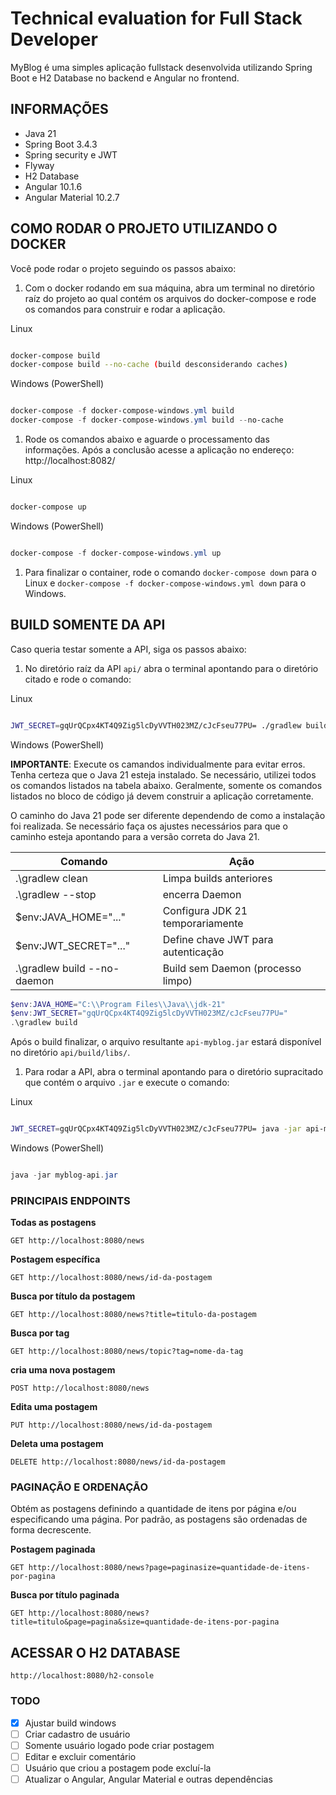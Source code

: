 # Technical evaluation for Full Stack Developer

MyBlog é uma simples aplicação fullstack desenvolvida utilizando Spring Boot e H2 Database no backend e Angular no frontend.

## INFORMAÇÕES

- Java 21
- Spring Boot 3.4.3
- Spring security e JWT
- Flyway
- H2 Database
- Angular 10.1.6
- Angular Material 10.2.7

## COMO RODAR O PROJETO UTILIZANDO O DOCKER

Você pode rodar o projeto seguindo os passos abaixo:

1. Com o docker rodando em sua máquina, abra um terminal no diretório raíz do projeto ao qual contém os arquivos do docker-compose e rode os comandos para construir e rodar a aplicação.

Linux
```bash

docker-compose build
docker-compose build --no-cache (build desconsiderando caches)
```

Windows (PowerShell)
```powershell

docker-compose -f docker-compose-windows.yml build
docker-compose -f docker-compose-windows.yml build --no-cache
```


1. Rode os comandos abaixo e aguarde o processamento das informações. Após a conclusão acesse a aplicação no endereço: http://localhost:8082/

Linux
```bash

docker-compose up

```
Windows (PowerShell)
```powershell

docker-compose -f docker-compose-windows.yml up

```

1. Para finalizar o container, rode o comando `docker-compose down` para o Linux e `docker-compose -f docker-compose-windows.yml down` para o Windows.

## BUILD SOMENTE DA API

Caso queria testar somente a API, siga os passos abaixo:

1. No diretório raíz da API `api/` abra o terminal apontando para o diretório citado e rode o comando:

Linux
```bash

JWT_SECRET=gqUrQCpx4KT4Q9Zig5lcDyVVTH023MZ/cJcFseu77PU= ./gradlew build

```

Windows (PowerShell)

**IMPORTANTE**: Execute os camandos individualmente para evitar erros. Tenha certeza que o Java 21 esteja instalado.
Se necessário, utilizei todos os comandos listados na tabela abaixo. Geralmente, somente os comandos
listados no bloco de código já devem construir a aplicação corretamente.

O caminho do Java 21 pode ser diferente dependendo de como a instalação foi realizada. Se necessário faça os ajustes
necessários para que o caminho esteja apontando para a versão correta do Java 21.

| Comando                     | Ação                                  |
|-----------------------------|---------------------------------------|
| .\gradlew clean             | Limpa builds anteriores               |
| .\gradlew --stop            | encerra Daemon                        |
| $env:JAVA_HOME="..."        | Configura JDK 21 temporariamente      |
| $env:JWT_SECRET="..."       | Define chave JWT para autenticação    |
| .\gradlew build --no-daemon | Build sem Daemon (processo limpo)     |

```powershell
$env:JAVA_HOME="C:\\Program Files\\Java\\jdk-21"
$env:JWT_SECRET="gqUrQCpx4KT4Q9Zig5lcDyVVTH023MZ/cJcFseu77PU="
.\gradlew build
```
Após o build finalizar, o arquivo resultante `api-myblog.jar` estará disponível no diretório `api/build/libs/`.

1. Para rodar a API, abra o terminal apontando para o diretório supracitado que contém o arquivo `.jar` e execute o comando:

Linux
```bash

JWT_SECRET=gqUrQCpx4KT4Q9Zig5lcDyVVTH023MZ/cJcFseu77PU= java -jar api-myblog.jar

```

Windows (PowerShell)
```powershell

java -jar myblog-api.jar
```

### PRINCIPAIS ENDPOINTS

**Todas as postagens**
```
GET http://localhost:8080/news
```

**Postagem específica**
```
GET http://localhost:8080/news/id-da-postagem
```

**Busca por título da postagem**
```
GET http://localhost:8080/news?title=titulo-da-postagem
```

**Busca por tag**
```
GET http://localhost:8080/news/topic?tag=nome-da-tag
```

**cria uma nova postagem**
```
POST http://localhost:8080/news
```

**Edita uma postagem**
```
PUT http://localhost:8080/news/id-da-postagem
```

**Deleta uma postagem**
```
DELETE http://localhost:8080/news/id-da-postagem
```

### PAGINAÇÃO E ORDENAÇÃO

Obtém as postagens definindo a quantidade de itens por página e/ou especificando uma página. Por padrão, as postagens são ordenadas de forma decrescente.

**Postagem paginada**
```
GET http://localhost:8080/news?page=paginasize=quantidade-de-itens-por-pagina
```


**Busca por título paginada**
```
GET http://localhost:8080/news?title=titulo&page=pagina&size=quantidade-de-itens-por-pagina
```

## ACESSAR O H2 DATABASE

```
http://localhost:8080/h2-console
```

### TODO

- [X] Ajustar build windows
- [ ] Criar cadastro de usuário
- [ ] Somente usuário logado pode criar postagem
- [ ] Editar e excluir comentário
- [ ] Usuário que criou a postagem pode excluí-la
- [ ] Atualizar o Angular, Angular Material e outras dependências